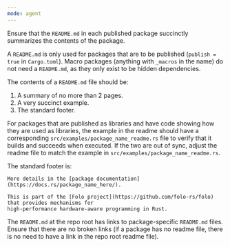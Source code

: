 ```yaml
---
mode: agent
---
```

Ensure that the `README.md` in each published package succinctly summarizes
the contents of the package.

A `README.md` is only used for packages that are to be published (`publish = true` in `Cargo.toml`).
Macro packages (anything with `_macros` in the name) do not need a `README.md`, as they only
exist to be hidden dependencies.

The contents of a `README.md` file should be:

1. A summary of no more than 2 pages.
2. A very succinct example.
3. The standard footer.

For packages that are published as libraries and have code showing how they are used as libraries,
the example in the readme should have a corresponding `src/examples/package_name_readme.rs` file to
verify that it builds and succeeds when executed. If the two are out of sync, adjust the readme file
to match the example in `src/examples/package_name_readme.rs`.

The standard footer is:

```
More details in the [package documentation](https://docs.rs/package_name_here/).

This is part of the [Folo project](https://github.com/folo-rs/folo) that provides mechanisms for
high-performance hardware-aware programming in Rust.
```

The `README.md` at the repo root has links to package-specific `README.md` files. Ensure that
there are no broken links (if a package has no readme file, there is no need to have a link in
the repo root readme file).